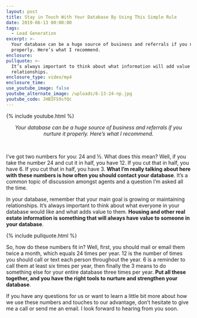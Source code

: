 ```yaml
---
layout: post
title: Stay in Touch With Your Database By Using This Simple Rule
date: 2019-06-13 00:00:00
tags:
  - Lead Generation
excerpt: >-
  Your database can be a huge source of business and referrals if you nurture it
  properly. Here’s what I recommend.
enclosure:
pullquote: >-
  It’s always important to think about what information will add value to your
  relationships.
enclosure_type: video/mp4
enclosure_time:
use_youtube_image: false
youtube_alternate_image: /uploads/6-13-24-np.jpg
youtube_code: JHBIFS9sfQc
---
```


{% include youtube.html %}

<center><em>Your database can be a huge source of business and referrals if you nurture it properly. Here&rsquo;s what I recommend.</em></center>

&nbsp;

I’ve got two numbers for you: 24 and ½. What does this mean? Well, if you take the number 24 and cut it in half, you have 12. If you cut that in half, you have 6. If you cut that in half, you have 3. **What I’m really talking about here with these numbers is how often you should contact your database**. It’s a common topic of discussion amongst agents and a question I’m asked all the time.

In your database, remember that your main goal is growing or maintaining relationships. It’s always important to think about what everyone in your database would like and what adds value to them. **Housing and other real estate information is something that will always have value to someone in your database**.

{% include pullquote.html %}

So, how do these numbers fit in? Well, first, you should mail or email them twice a month, which equals 24 times per year. 12 is the number of times you should call or text each person throughout the year. 6 is a reminder to call them at least six times per year, then finally the 3 means to do something else for your entire database three times per year. **Put all these together, and you have the right tools to nurture and strengthen your database**.

If you have any questions for us or want to learn a little bit more about how we use these numbers and touches to our advantage, don’t hesitate to give me a call or send me an email. I look forward to hearing from you soon.